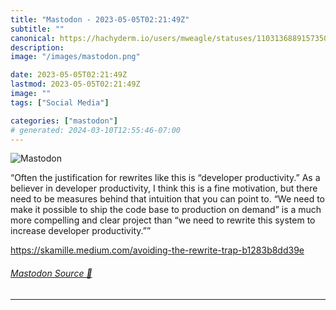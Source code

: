 ```yaml
---
title: "Mastodon - 2023-05-05T02:21:49Z"
subtitle: ""
canonical: https://hachyderm.io/users/mweagle/statuses/110313688915735061
description:
image: "/images/mastodon.png"

date: 2023-05-05T02:21:49Z
lastmod: 2023-05-05T02:21:49Z
image: ""
tags: ["Social Media"]

categories: ["mastodon"]
# generated: 2024-03-10T12:55:46-07:00
---
```

![Mastodon](/images/mastodon.png)

<p>“Often the justification for rewrites like this is “developer productivity.” As a believer in developer productivity, I think this is a fine motivation, but there need to be measures behind that intuition that you can point to. “We need to make it possible to ship the code base to production on demand” is a much more compelling and clear project than “we need to rewrite this system to increase developer productivity.””</p><p><a href="https://skamille.medium.com/avoiding-the-rewrite-trap-b1283b8dd39e" target="_blank" rel="nofollow noopener noreferrer" translate="no"><span class="invisible">https://</span><span class="ellipsis">skamille.medium.com/avoiding-t</span><span class="invisible">he-rewrite-trap-b1283b8dd39e</span></a></p>


###### [Mastodon Source 🐘](https://hachyderm.io/@mweagle/110313688915735061)

___
